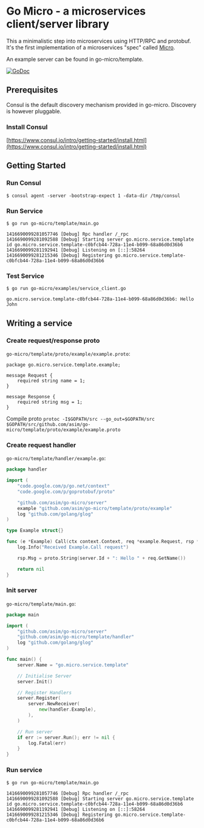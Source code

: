 # Go Micro - a microservices client/server library

This a minimalistic step into microservices using HTTP/RPC and protobuf. It's the first implementation of a microservices "spec" called [Micro](https://github.com/asim/micro).

An example server can be found in go-micro/template.

[![GoDoc](http://img.shields.io/badge/go-documentation-brightgreen.svg?style=flat-square)](https://godoc.org/github.com/asim/go-micro)

## Prerequisites

Consul is the default discovery mechanism provided in go-micro. Discovery is however pluggable.

### Install Consul
[https://www.consul.io/intro/getting-started/install.html](https://www.consul.io/intro/getting-started/install.html)

## Getting Started

### Run Consul
```
$ consul agent -server -bootstrap-expect 1 -data-dir /tmp/consul
```

### Run Service
```
$ go run go-micro/template/main.go

1416690099281057746 [Debug] Rpc handler /_rpc
1416690099281092588 [Debug] Starting server go.micro.service.template id go.micro.service.template-c0bfcb44-728a-11e4-b099-68a86d0d36b6
1416690099281192941 [Debug] Listening on [::]:58264
1416690099281215346 [Debug] Registering go.micro.service.template-c0bfcb44-728a-11e4-b099-68a86d0d36b6
```

### Test Service
```
$ go run go-micro/examples/service_client.go

go.micro.service.template-c0bfcb44-728a-11e4-b099-68a86d0d36b6: Hello John
```

## Writing a service

### Create request/response proto
`go-micro/template/proto/example/example.proto`:

```
package go.micro.service.template.example;

message Request {
	required string name = 1;
}

message Response {
	required string msg = 1;
}
```

Compile proto `protoc -I$GOPATH/src --go_out=$GOPATH/src $GOPATH/src/github.com/asim/go-micro/template/proto/example/example.proto`

### Create request handler
`go-micro/template/handler/example.go`:

```go
package handler

import (
	"code.google.com/p/go.net/context"
	"code.google.com/p/goprotobuf/proto"

	"github.com/asim/go-micro/server"
	example "github.com/asim/go-micro/template/proto/example"
	log "github.com/golang/glog"
)

type Example struct{}

func (e *Example) Call(ctx context.Context, req *example.Request, rsp *example.Response) error {
	log.Info("Received Example.Call request")

	rsp.Msg = proto.String(server.Id + ": Hello " + req.GetName())

	return nil
}
```

### Init server
`go-micro/template/main.go`:

```go
package main

import (
	"github.com/asim/go-micro/server"
	"github.com/asim/go-micro/template/handler"
	log "github.com/golang/glog"
)

func main() {
	server.Name = "go.micro.service.template"

	// Initialise Server
	server.Init()

	// Register Handlers
	server.Register(
		server.NewReceiver(
			new(handler.Example),
		),
	)

	// Run server
	if err := server.Run(); err != nil {
		log.Fatal(err)
	}
}
```

### Run service
```
$ go run go-micro/template/main.go

1416690099281057746 [Debug] Rpc handler /_rpc
1416690099281092588 [Debug] Starting server go.micro.service.template id go.micro.service.template-c0bfcb44-728a-11e4-b099-68a86d0d36b6
1416690099281192941 [Debug] Listening on [::]:58264
1416690099281215346 [Debug] Registering go.micro.service.template-c0bfcb44-728a-11e4-b099-68a86d0d36b6
```
